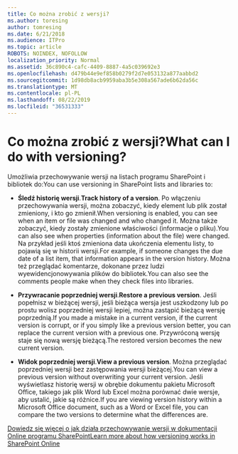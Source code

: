 ```yaml
---
title: Co można zrobić z wersji?
ms.author: toresing
author: tomresing
ms.date: 6/21/2018
ms.audience: ITPro
ms.topic: article
ROBOTS: NOINDEX, NOFOLLOW
localization_priority: Normal
ms.assetid: 36c890c4-cafc-4409-8887-4a5c039692e3
ms.openlocfilehash: d479b44e9ef858b0279f2d7e053132a877aabbd2
ms.sourcegitcommit: 1d98db8acb9959aba3b5e308a567ade6b62da56c
ms.translationtype: MT
ms.contentlocale: pl-PL
ms.lasthandoff: 08/22/2019
ms.locfileid: "36531333"
---
```

# <a name="what-can-i-do-with-versioning"></a><span data-ttu-id="cc1ea-102">Co można zrobić z wersji?</span><span class="sxs-lookup"><span data-stu-id="cc1ea-102">What can I do with versioning?</span></span>

<span data-ttu-id="cc1ea-103">Umożliwia przechowywanie wersji na listach programu SharePoint i bibliotek do:</span><span class="sxs-lookup"><span data-stu-id="cc1ea-103">You can use versioning in SharePoint lists and libraries to:</span></span>
  
- <span data-ttu-id="cc1ea-104">**Śledź historię wersji**.</span><span class="sxs-lookup"><span data-stu-id="cc1ea-104">**Track history of a version**.</span></span> <span data-ttu-id="cc1ea-105">Po włączeniu przechowywania wersji, można zobaczyć, kiedy element lub plik został zmieniony, i kto go zmienił.</span><span class="sxs-lookup"><span data-stu-id="cc1ea-105">When versioning is enabled, you can see when an item or file was changed and who changed it.</span></span> <span data-ttu-id="cc1ea-106">Można także zobaczyć, kiedy zostały zmienione właściwości (informacje o pliku).</span><span class="sxs-lookup"><span data-stu-id="cc1ea-106">You can also see when properties (information about the file) were changed.</span></span> <span data-ttu-id="cc1ea-107">Na przykład jeśli ktoś zmieniona data ukończenia elementu listy, to pojawią się w historii wersji.</span><span class="sxs-lookup"><span data-stu-id="cc1ea-107">For example, if someone changes the due date of a list item, that information appears in the version history.</span></span> <span data-ttu-id="cc1ea-108">Można też przeglądać komentarze, dokonane przez ludzi wyewidencjonowywania plików do bibliotek.</span><span class="sxs-lookup"><span data-stu-id="cc1ea-108">You can also see the comments people make when they check files into libraries.</span></span> 
    
- <span data-ttu-id="cc1ea-109">**Przywracanie poprzedniej wersji**.</span><span class="sxs-lookup"><span data-stu-id="cc1ea-109">**Restore a previous version**.</span></span> <span data-ttu-id="cc1ea-110">Jeśli popełnisz w bieżącej wersji, jeśli bieżąca wersja jest uszkodzony lub po prostu wolisz poprzedniej wersji lepiej, można zastąpić bieżącą wersję poprzednią.</span><span class="sxs-lookup"><span data-stu-id="cc1ea-110">If you made a mistake in a current version, if the current version is corrupt, or if you simply like a previous version better, you can replace the current version with a previous one.</span></span> <span data-ttu-id="cc1ea-111">Przywróconą wersję staje się nową wersję bieżącą.</span><span class="sxs-lookup"><span data-stu-id="cc1ea-111">The restored version becomes the new current version.</span></span> 
    
- <span data-ttu-id="cc1ea-112">**Widok poprzedniej wersji**.</span><span class="sxs-lookup"><span data-stu-id="cc1ea-112">**View a previous version**.</span></span> <span data-ttu-id="cc1ea-113">Można przeglądać poprzedniej wersji bez zastępowania wersji bieżącej.</span><span class="sxs-lookup"><span data-stu-id="cc1ea-113">You can view a previous version without overwriting your current version.</span></span> <span data-ttu-id="cc1ea-114">Jeśli wyświetlasz historię wersji w obrębie dokumentu pakietu Microsoft Office, takiego jak plik Word lub Excel można porównać dwie wersje, aby ustalić, jakie są różnice.</span><span class="sxs-lookup"><span data-stu-id="cc1ea-114">If you are viewing version history within a Microsoft Office document, such as a Word or Excel file, you can compare the two versions to determine what the differences are.</span></span> 
    
[<span data-ttu-id="cc1ea-115">Dowiedz się więcej o jak działa przechowywanie wersji w dokumentacji Online programu SharePoint</span><span class="sxs-lookup"><span data-stu-id="cc1ea-115">Learn more about how versioning works in SharePoint Online</span></span>](https://go.microsoft.com/fwlink/?linkid=875710)
  

